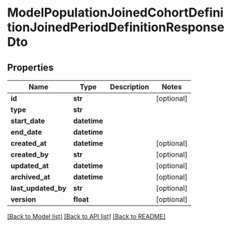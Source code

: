 # ModelPopulationJoinedCohortDefinitionJoinedPeriodDefinitionResponseDto

## Properties
Name | Type | Description | Notes
------------ | ------------- | ------------- | -------------
**id** | **str** |  | [optional] 
**type** | **str** |  | 
**start_date** | **datetime** |  | 
**end_date** | **datetime** |  | 
**created_at** | **datetime** |  | [optional] 
**created_by** | **str** |  | [optional] 
**updated_at** | **datetime** |  | [optional] 
**archived_at** | **datetime** |  | [optional] 
**last_updated_by** | **str** |  | [optional] 
**version** | **float** |  | [optional] 

[[Back to Model list]](../README.md#documentation-for-models) [[Back to API list]](../README.md#documentation-for-api-endpoints) [[Back to README]](../README.md)

